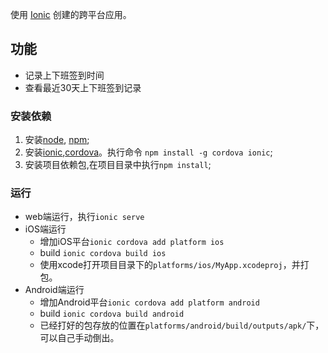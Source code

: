 使用 [Ionic](http://ionicframework.com/docs/) 创建的跨平台应用。

## 功能

- 记录上下班签到时间
- 查看最近30天上下班签到记录

### 安装依赖

1. 安装[node](http://nodejs.cn/), [npm](https://docs.npmjs.com/getting-started/installing-node);
2. 安装[ionic](https://ionicframework.com/getting-started/),[cordova](https://cordova.apache.org/#getstarted)。执行命令 `npm install -g cordova ionic`;
3. 安装项目依赖包,在项目目录中执行`npm install`;

### 运行

- web端运行，执行`ionic serve`
- iOS端运行
  - 增加iOS平台`ionic cordova add platform ios`
  - build `ionic cordova build ios`
  - 使用xcode打开项目目录下的`platforms/ios/MyApp.xcodeproj`，并打包。
- Android端运行
  - 增加Android平台`ionic cordova add platform android`
  - build `ionic cordova build android`
  - 已经打好的包存放的位置在`platforms/android/build/outputs/apk/`下，可以自己手动倒出。

  
